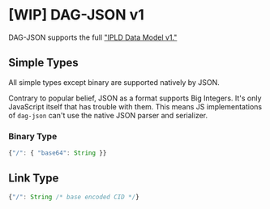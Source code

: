 # [WIP] DAG-JSON v1

DAG-JSON supports the full ["IPLD Data Model v1."](../IPLD-Data-Model-v1.md)

## Simple Types

All simple types except binary are supported natively by JSON.

Contrary to popular belief, JSON as a format supports Big Integers. It's only
JavaScript itself that has trouble with them. This means JS implementations
of `dag-json` can't use the native JSON parser and serializer.

### Binary Type

```javascript
{"/": { "base64": String }}
```

## Link Type

```javascript
{"/": String /* base encoded CID */}
```